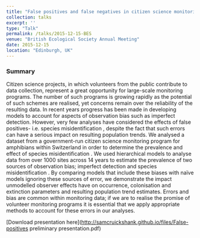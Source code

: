 ```yaml
---
title: "False positives and false negatives in citizen science monitoring data: should we be worried?"
collection: talks
excerpt: ''
type: "Talk"
permalink: /talks/2015-12-15-BES
venue: "British Ecological Society Annual Meeting"
date: 2015-12-15 
location: "Edinburgh, UK"
---
```


### Summary

Citizen science projects, in which volunteers from the public contribute to data collection, represent a great opportunity for large-scale monitoring programs. The number of such programs is growing rapidly as the potential of such schemes are realised, yet concerns remain over the reliability of the resulting data. In recent years progress has been made in developing models to account for aspects of observation bias such as imperfect detection. However, very few analyses have considered the effects of false positives- i.e. species misidentification , despite the fact that such errors can have a serious impact on resulting population trends. 
We analysed a dataset from a government-run citizen science monitoring program for amphibians within Switzerland in order to determine the prevalence and effect of species misidentification . We used hierarchical models to analyse data from over 1000 sites across 14 years to estimate the prevalence of two sources of observation bias; imperfect detection and species misidentification . By comparing models that include these biases with naïve models ignoring these sources of error, we demonstrate the impact unmodelled observer effects have on occurrence, colonisation and extinction parameters and resulting population trend estimates. Errors and bias are common within monitoring data; if we are to realise the promise of volunteer monitoring programs it is essential that we apply appropriate methods to account for these errors in our analyses. 


[Download presentation here](http://samcruickshank.github.io/files/False-positives preliminary presentation.pdf)
